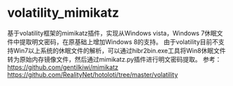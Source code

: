 # volatility_mimikatz
基于volatility框架的mimikatz插件，实现从Windows vista，Windows 7休眠文件中提取明文密码，在原基础上增加Windows 8的支持。
由于volatility目前不支持Win7以上系统的休眠文件的解析，可以通过hibr2bin.exe工具将Win8休眠文件转为原始内存镜像文件，然后通过mimikatz.py插件进行明文密码提取。
参考：
https://github.com/gentilkiwi/mimikatz
https://github.com/RealityNet/hotoloti/tree/master/volatility
